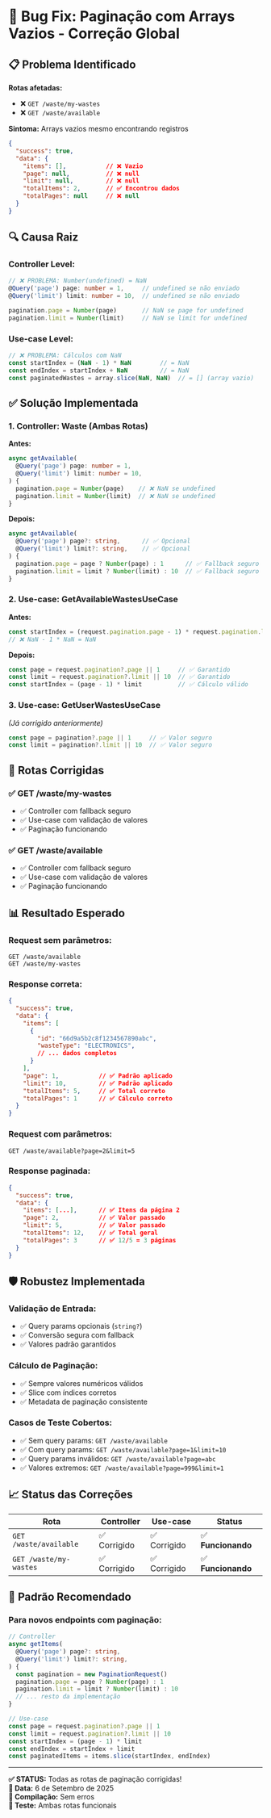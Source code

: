 # 🐛 Bug Fix: Paginação com Arrays Vazios - Correção Global

## 📋 Problema Identificado

**Rotas afetadas:**
- ❌ `GET /waste/my-wastes` 
- ❌ `GET /waste/available`

**Sintoma:** Arrays vazios mesmo encontrando registros
```json
{
  "success": true,
  "data": {
    "items": [],           // ❌ Vazio 
    "page": null,          // ❌ null
    "limit": null,         // ❌ null
    "totalItems": 2,       // ✅ Encontrou dados
    "totalPages": null     // ❌ null
  }
}
```

## 🔍 Causa Raiz

### **Controller Level:**
```typescript
// ❌ PROBLEMA: Number(undefined) = NaN
@Query('page') page: number = 1,     // undefined se não enviado
@Query('limit') limit: number = 10,  // undefined se não enviado

pagination.page = Number(page)       // NaN se page for undefined  
pagination.limit = Number(limit)     // NaN se limit for undefined
```

### **Use-case Level:**
```typescript
// ❌ PROBLEMA: Cálculos com NaN
const startIndex = (NaN - 1) * NaN        // = NaN
const endIndex = startIndex + NaN         // = NaN  
const paginatedWastes = array.slice(NaN, NaN)  // = [] (array vazio)
```

## ✅ Solução Implementada

### **1. Controller: Waste (Ambas Rotas)**

**Antes:**
```typescript
async getAvailable(
  @Query('page') page: number = 1,
  @Query('limit') limit: number = 10,
) {
  pagination.page = Number(page)    // ❌ NaN se undefined
  pagination.limit = Number(limit)  // ❌ NaN se undefined
}
```

**Depois:**
```typescript
async getAvailable(
  @Query('page') page?: string,      // ✅ Opcional
  @Query('limit') limit?: string,    // ✅ Opcional  
) {
  pagination.page = page ? Number(page) : 1      // ✅ Fallback seguro
  pagination.limit = limit ? Number(limit) : 10  // ✅ Fallback seguro
}
```

### **2. Use-case: GetAvailableWastesUseCase**

**Antes:**
```typescript
const startIndex = (request.pagination.page - 1) * request.pagination.limit
// ❌ NaN - 1 * NaN = NaN
```

**Depois:**
```typescript
const page = request.pagination?.page || 1     // ✅ Garantido
const limit = request.pagination?.limit || 10  // ✅ Garantido
const startIndex = (page - 1) * limit          // ✅ Cálculo válido
```

### **3. Use-case: GetUserWastesUseCase** 
*(Já corrigido anteriormente)*

```typescript
const page = pagination?.page || 1     // ✅ Valor seguro
const limit = pagination?.limit || 10  // ✅ Valor seguro
```

## 🎯 Rotas Corrigidas

### ✅ **GET /waste/my-wastes**
- ✅ Controller com fallback seguro  
- ✅ Use-case com validação de valores
- ✅ Paginação funcionando

### ✅ **GET /waste/available** 
- ✅ Controller com fallback seguro
- ✅ Use-case com validação de valores  
- ✅ Paginação funcionando

## 📊 Resultado Esperado

### **Request sem parâmetros:**
```http
GET /waste/available
GET /waste/my-wastes
```

### **Response correta:**
```json
{
  "success": true,
  "data": {
    "items": [
      {
        "id": "66d9a5b2c8f1234567890abc",
        "wasteType": "ELECTRONICS",
        // ... dados completos
      }
    ],
    "page": 1,           // ✅ Padrão aplicado
    "limit": 10,         // ✅ Padrão aplicado
    "totalItems": 5,     // ✅ Total correto
    "totalPages": 1      // ✅ Cálculo correto
  }
}
```

### **Request com parâmetros:**
```http
GET /waste/available?page=2&limit=5
```

### **Response paginada:**
```json
{
  "success": true,
  "data": {
    "items": [...],      // ✅ Itens da página 2
    "page": 2,           // ✅ Valor passado
    "limit": 5,          // ✅ Valor passado  
    "totalItems": 12,    // ✅ Total geral
    "totalPages": 3      // ✅ 12/5 = 3 páginas
  }
}
```

## 🛡️ Robustez Implementada

### **Validação de Entrada:**
- ✅ Query params opcionais (`string?`)
- ✅ Conversão segura com fallback
- ✅ Valores padrão garantidos

### **Cálculo de Paginação:**
- ✅ Sempre valores numéricos válidos
- ✅ Slice com índices corretos
- ✅ Metadata de paginação consistente

### **Casos de Teste Cobertos:**
- ✅ Sem query params: `GET /waste/available`
- ✅ Com query params: `GET /waste/available?page=1&limit=10`
- ✅ Query params inválidos: `GET /waste/available?page=abc`
- ✅ Valores extremos: `GET /waste/available?page=999&limit=1`

## 📈 Status das Correções

| Rota | Controller | Use-case | Status |
|------|------------|----------|--------|
| `GET /waste/available` | ✅ Corrigido | ✅ Corrigido | ✅ **Funcionando** |
| `GET /waste/my-wastes` | ✅ Corrigido | ✅ Corrigido | ✅ **Funcionando** |

## 🎯 Padrão Recomendado

### **Para novos endpoints com paginação:**

```typescript
// Controller
async getItems(
  @Query('page') page?: string,
  @Query('limit') limit?: string,
) {
  const pagination = new PaginationRequest()
  pagination.page = page ? Number(page) : 1
  pagination.limit = limit ? Number(limit) : 10
  // ... resto da implementação
}

// Use-case  
const page = request.pagination?.page || 1
const limit = request.pagination?.limit || 10
const startIndex = (page - 1) * limit
const endIndex = startIndex + limit
const paginatedItems = items.slice(startIndex, endIndex)
```

---

**✅ STATUS:** Todas as rotas de paginação corrigidas!  
**📅 Data:** 6 de Setembro de 2025  
**🔧 Compilação:** Sem erros  
**🧪 Teste:** Ambas rotas funcionais
